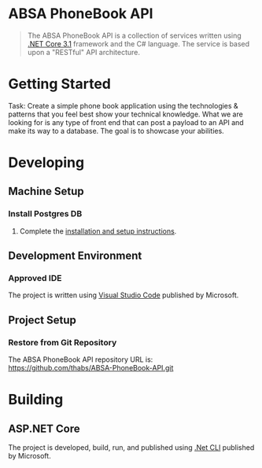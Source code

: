 # ABSA PhoneBook API

> The ABSA PhoneBook API is a collection of services written using [.NET Core 3.1](https://devblogs.microsoft.com/dotnet/announcing-net-core-3-1/) framework and the C# language. The service is based upon a "RESTful" API architecture.

# Getting Started

Task: Create a simple phone book application using the technologies & patterns that you feel best show your technical knowledge. What we are looking for is any type of front end that can post a payload to an API and make its way to a database. The goal is to showcase your abilities.

# Developing

## Machine Setup

### Install Postgres DB

1. Complete the [installation and setup instructions](https://www.postgresql.org/).

## Development Environment

### Approved IDE

The project is written using [Visual Studio Code](https://code.visualstudio.com/) published by Microsoft.

## Project Setup

### Restore from Git Repository

The ABSA PhoneBook API repository URL is: https://github.com/thabs/ABSA-PhoneBook-API.git

# Building

## ASP.NET Core

The project is developed, build, run, and published using [.Net CLI](https://docs.microsoft.com/en-us/dotnet/core/tools/) published by Microsoft.
